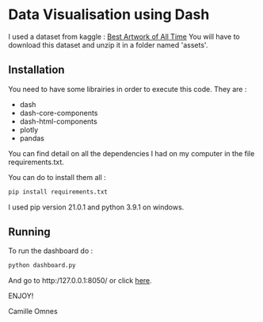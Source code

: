 # Data Visualisation using Dash

I used a dataset from kaggle :
[Best Artwork of All Time](https://www.kaggle.com/ikarus777/best-artworks-of-all-time#__sid=js0)
You will have to download this dataset and unzip it in a folder named 'assets'.

## Installation

You need to have some librairies in order to execute this code. They are :
* dash
* dash-core-components
* dash-html-components
* plotly
* pandas

You can find detail on all the dependencies I had on my computer in the file requirements.txt.

You can do to install them all :
```bash
pip install requirements.txt
```

I used pip version 21.0.1 and python 3.9.1 on windows.

## Running

To run the dashboard do :
```bash
python dashboard.py
```

And go to http:/127.0.0.1:8050/ or click [here](http:/127.0.0.1:8050/).

ENJOY!

Camille Omnes